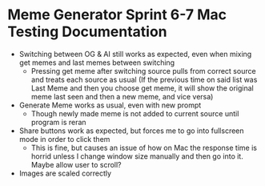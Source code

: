 # Meme Generator Sprint 6-7 Mac Testing Documentation
- Switching between OG & AI still works as expected, even when mixing get memes and last memes between switching
  - Pressing get meme after switching source pulls from correct source and treats each source as usual (If the previous time on said list was Last Meme and then you choose get meme, it will show the original meme last seen and then a new meme, and vice versa)
- Generate Meme works as usual, even with new prompt
  - Though newly made meme is not added to current source until program is reran
- Share buttons work as expected, but forces me to go into fullscreen mode in order to click them
  - This is fine, but causes an issue of how on Mac the response time is horrid unless I change window size manually and then go into it. Maybe allow user to scroll?
- Images are scaled correctly
